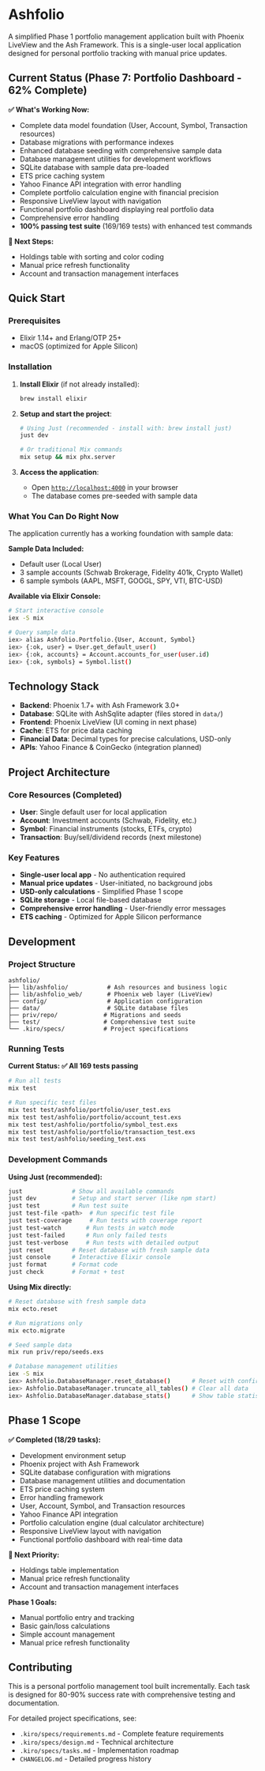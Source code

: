 # Ashfolio

A simplified Phase 1 portfolio management application built with Phoenix LiveView and the Ash Framework. This is a single-user local application designed for personal portfolio tracking with manual price updates.

## Current Status (Phase 7: Portfolio Dashboard - 62% Complete)

**✅ What's Working Now:**

- Complete data model foundation (User, Account, Symbol, Transaction resources)
- Database migrations with performance indexes
- Enhanced database seeding with comprehensive sample data
- Database management utilities for development workflows
- SQLite database with sample data pre-loaded
- ETS price caching system
- Yahoo Finance API integration with error handling
- Complete portfolio calculation engine with financial precision
- Responsive LiveView layout with navigation
- Functional portfolio dashboard displaying real portfolio data
- Comprehensive error handling
- **100% passing test suite** (169/169 tests) with enhanced test commands

**🔄 Next Steps:**

- Holdings table with sorting and color coding
- Manual price refresh functionality
- Account and transaction management interfaces

## Quick Start

### Prerequisites

- Elixir 1.14+ and Erlang/OTP 25+
- macOS (optimized for Apple Silicon)

### Installation

1. **Install Elixir** (if not already installed):

   ```bash
   brew install elixir
   ```

2. **Setup and start the project**:

   ```bash
   # Using Just (recommended - install with: brew install just)
   just dev

   # Or traditional Mix commands
   mix setup && mix phx.server
   ```

3. **Access the application**:
   - Open [`http://localhost:4000`](http://localhost:4000) in your browser
   - The database comes pre-seeded with sample data

### What You Can Do Right Now

The application currently has a working foundation with sample data:

**Sample Data Included:**

- Default user (Local User)
- 3 sample accounts (Schwab Brokerage, Fidelity 401k, Crypto Wallet)
- 6 sample symbols (AAPL, MSFT, GOOGL, SPY, VTI, BTC-USD)

**Available via Elixir Console:**

```bash
# Start interactive console
iex -S mix

# Query sample data
iex> alias Ashfolio.Portfolio.{User, Account, Symbol}
iex> {:ok, user} = User.get_default_user()
iex> {:ok, accounts} = Account.accounts_for_user(user.id)
iex> {:ok, symbols} = Symbol.list()
```

## Technology Stack

- **Backend**: Phoenix 1.7+ with Ash Framework 3.0+
- **Database**: SQLite with AshSqlite adapter (files stored in `data/`)
- **Frontend**: Phoenix LiveView (UI coming in next phase)
- **Cache**: ETS for price data caching
- **Financial Data**: Decimal types for precise calculations, USD-only
- **APIs**: Yahoo Finance & CoinGecko (integration planned)

## Project Architecture

### Core Resources (Completed)

- **User**: Single default user for local application
- **Account**: Investment accounts (Schwab, Fidelity, etc.)
- **Symbol**: Financial instruments (stocks, ETFs, crypto)
- **Transaction**: Buy/sell/dividend records (next milestone)

### Key Features

- **Single-user local app** - No authentication required
- **Manual price updates** - User-initiated, no background jobs
- **USD-only calculations** - Simplified Phase 1 scope
- **SQLite storage** - Local file-based database
- **Comprehensive error handling** - User-friendly error messages
- **ETS caching** - Optimized for Apple Silicon performance

## Development

### Project Structure

```
ashfolio/
├── lib/ashfolio/           # Ash resources and business logic
├── lib/ashfolio_web/       # Phoenix web layer (LiveView)
├── config/                 # Application configuration
├── data/                   # SQLite database files
├── priv/repo/             # Migrations and seeds
├── test/                  # Comprehensive test suite
└── .kiro/specs/           # Project specifications
```

### Running Tests

**Current Status: ✅ All 169 tests passing**

```bash
# Run all tests
mix test

# Run specific test files
mix test test/ashfolio/portfolio/user_test.exs
mix test test/ashfolio/portfolio/account_test.exs
mix test test/ashfolio/portfolio/symbol_test.exs
mix test test/ashfolio/portfolio/transaction_test.exs
mix test test/ashfolio/seeding_test.exs
```

### Development Commands

**Using Just (recommended):**

```bash
just              # Show all available commands
just dev          # Setup and start server (like npm start)
just test         # Run test suite
just test-file <path>  # Run specific test file
just test-coverage     # Run tests with coverage report
just test-watch       # Run tests in watch mode
just test-failed      # Run only failed tests
just test-verbose     # Run tests with detailed output
just reset        # Reset database with fresh sample data
just console      # Interactive Elixir console
just format       # Format code
just check        # Format + test
```

**Using Mix directly:**

```bash
# Reset database with fresh sample data
mix ecto.reset

# Run migrations only
mix ecto.migrate

# Seed sample data
mix run priv/repo/seeds.exs

# Database management utilities
iex -S mix
iex> Ashfolio.DatabaseManager.reset_database()      # Reset with confirmation
iex> Ashfolio.DatabaseManager.truncate_all_tables() # Clear all data
iex> Ashfolio.DatabaseManager.database_stats()      # Show table statistics
```

## Phase 1 Scope

**✅ Completed (18/29 tasks):**

- Development environment setup
- Phoenix project with Ash Framework
- SQLite database configuration with migrations
- Database management utilities and documentation
- ETS price caching system
- Error handling framework
- User, Account, Symbol, and Transaction resources
- Yahoo Finance API integration
- Portfolio calculation engine (dual calculator architecture)
- Responsive LiveView layout with navigation
- Functional portfolio dashboard with real-time data

**🔄 Next Priority:**

- Holdings table implementation
- Manual price refresh functionality
- Account and transaction management interfaces

**Phase 1 Goals:**

- Manual portfolio entry and tracking
- Basic gain/loss calculations
- Simple account management
- Manual price refresh functionality

## Contributing

This is a personal portfolio management tool built incrementally. Each task is designed for 80-90% success rate with comprehensive testing and documentation.

For detailed project specifications, see:

- `.kiro/specs/requirements.md` - Complete feature requirements
- `.kiro/specs/design.md` - Technical architecture
- `.kiro/specs/tasks.md` - Implementation roadmap
- `CHANGELOG.md` - Detailed progress history
